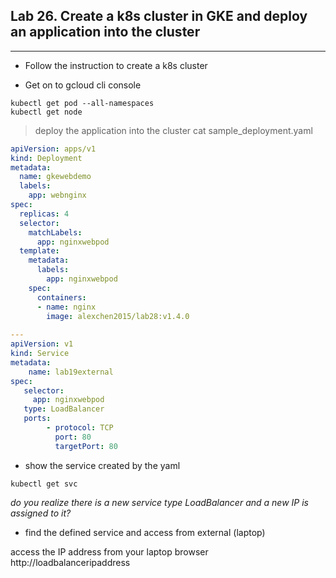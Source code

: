 ## Lab 26. Create a k8s cluster in GKE and deploy an application into the cluster
___

*  Follow the instruction to create a k8s cluster

*  Get on to gcloud cli console 

```
kubectl get pod --all-namespaces
kubectl get node
```

> deploy the application into the cluster
cat sample_deployment.yaml

```yaml
apiVersion: apps/v1
kind: Deployment
metadata:
  name: gkewebdemo
  labels:
    app: webnginx
spec:
  replicas: 4
  selector:
    matchLabels:
      app: nginxwebpod
  template:
    metadata:
      labels:
        app: nginxwebpod
    spec:
      containers:
      - name: nginx
        image: alexchen2015/lab28:v1.4.0
              
---
apiVersion: v1 
kind: Service 
metadata: 
    name: lab19external 
spec: 
   selector: 
     app: nginxwebpod 
   type: LoadBalancer
   ports: 
        - protocol: TCP 
          port: 80 
          targetPort: 80
```
* show the service created by the yaml
```
kubectl get svc
```
_do you realize there is a new service type LoadBalancer and a new IP is assigned to it?_

*  find the defined service and access from external (laptop)

access the IP address from your laptop browser http://loadbalanceripaddress

